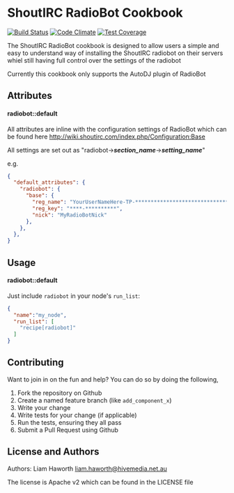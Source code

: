 ShoutIRC RadioBot Cookbook
=================
[![Build Status](https://travis-ci.org/HiveMedia/radiobot.svg?branch=master)](https://travis-ci.org/HiveMedia/radiobot) [![Code Climate](https://codeclimate.com/github/HiveMedia/radiobot/badges/gpa.svg)](https://codeclimate.com/github/HiveMedia/radiobot) [![Test Coverage](https://codeclimate.com/github/HiveMedia/radiobot/badges/coverage.svg)](https://codeclimate.com/github/HiveMedia/radiobot)

The ShoutIRC RadioBot cookbook is designed to allow users a simple and easy to understand way of installing the ShoutIRC radiobot on their servers whiel still having full control over the settings of the radiobot

Currently this cookbook only supports the AutoDJ plugin of RadioBot

Attributes
----------
#### radiobot::default

All attributes are inline with the configuration settings of RadioBot which can be found here
http://wiki.shoutirc.com/index.php/Configuration:Base

All settings are set out as "radiobot->***section_name***->***setting_name***"

e.g.
```json
{
  "default_attributes": {
	"radiobot": {
	  "base": {
		"reg_name": "YourUserNameHere-TP-********************************",
		"reg_key": "****-**********",
        "nick": "MyRadioBotNick"
	  },
	},
  },
}
```

Usage
-----
#### radiobot::default

Just include `radiobot` in your node's `run_list`:

```json
{
  "name":"my_node",
  "run_list": [
    "recipe[radiobot]"
  ]
}
```

Contributing
------------

Want to join in on the fun and help? You can do so by doing the following,

1. Fork the repository on Github
2. Create a named feature branch (like `add_component_x`)
3. Write your change
4. Write tests for your change (if applicable)
5. Run the tests, ensuring they all pass
6. Submit a Pull Request using Github

License and Authors
-------------------
Authors: Liam Haworth <liam.haworth@hivemedia.net.au>

The license is Apache v2 which can be found in the LICENSE file
